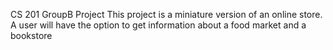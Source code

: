 CS 201 GroupB Project
This project is a miniature version of an online store. A user will have the option to get information about a food market and a bookstore
